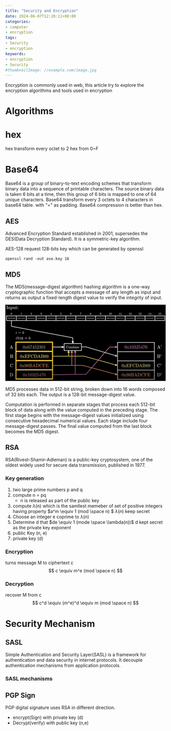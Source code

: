 ```yaml
---
title: "Security and Encryption"
date: 2024-06-07T12:20:11+08:00
categories:
- computer
- encryption
tags:
- Security
- encryption
keywords:
- encryption
- Security
#thumbnailImage: //example.com/image.jpg
---
```


Encryption is commonly used in web, this article try to explore the encryption algorithms and tools used in encryption
<!--more-->


# Algorithms

# hex

hex transform every octet to 2 hex from 0~F

# Base64 
Base64 is a group of binary-to-text encoding schemes that transform binary data into a sequence of printable characters.
The source binary data is taken 6 bits at a time, then this group of 6 bits is mapped to one of 64 unique characters.
Base64 transform every 3 octets to 4 characters in base64 table. with "=" as padding. 
Base64 compression is better than hex.


## AES
Advanced Encryption Standard  established in 2001, supersedes the DES(Data Decryption Standard). It is a symmetric-key algorithm.

AES-128 request 128-bits key which can be generated by openssl
```
openssl rand -out ase.key 16
```

## MD5

The MD5(message-digest algorithm) hashing algorithm is a one-way cryptographic function that accepts a message of any length as input and returns as output a fixed-length digest value to verify the integrity of input.

![md5](images/md5.png)

MD5 processes data in 512-bit string, broken down into 16 words composed of 32 bits each. The output is a 128-bit message-digest value.

Computation is performed in separate stages that process each 512-bit block of data along with the value computed in the preceding stage. 
The first stage begins with the message-digest values initialized using consecutive hexadecimal numerical values.
Each stage include four message-digest passes.
The final value computed from the last block becomes the MD5 digest.

## RSA
RSA(Rivest-Shamir-Adleman) is a public-key cryptosystem, one of the oldest widely used for secure data transmission, published in 1977.

### Key generation
1. two large prime numbers p and q
2. compute n = pq
    * n is released as part of the public key
3. compute $\lambda$(n)   which is the samllest memeber of set of positive integers having property    $a^m \equiv 1 (mod \space n) $ 
    $\lambda(n)$ keep secret
4. Choose an integer e coprime to $\lambda(n)$
5. Determine d that $de \equiv 1 (mode \space \lambda(n))$
   d kept secret as the private key exponent
6. public Key (n, e)
7. private key (d)

### Encryption
turns message M to ciphertext c
$$
c \equiv m^e (mod \space n)
$$

### Decryption
recover M from c
$$
c^d \equiv (m^e)^d \equiv m (mod \space n)
$$

# Security Mechanism 

## SASL

Simple Authentication and Security Layer(SASL) is a framework for authentication and data security in internet protocols. It decouple authentication mechanisms from application protocols.

### SASL mechanisms

## PGP Sign

PGP digital signature uses RSA in different direction.
* encrypt(Sign) with private key (d)
* Decrypt(verify) with public key (n,e)







